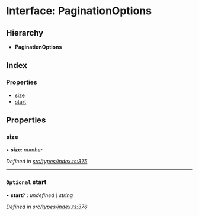 # Interface: PaginationOptions

## Hierarchy

* **PaginationOptions**

## Index

### Properties

* [size](paginationoptions.md#size)
* [start](paginationoptions.md#optional-start)

## Properties

###  size

• **size**: *number*

*Defined in [src/types/index.ts:375](https://github.com/PolymathNetwork/polymesh-sdk/blob/9f2b951/src/types/index.ts#L375)*

___

### `Optional` start

• **start**? : *undefined | string*

*Defined in [src/types/index.ts:376](https://github.com/PolymathNetwork/polymesh-sdk/blob/9f2b951/src/types/index.ts#L376)*
